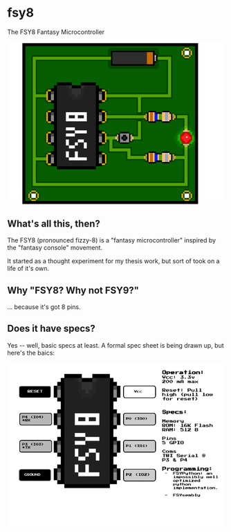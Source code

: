 # fsy8
The FSY8 Fantasy Microcontroller

![Alt Text](https://github.com/trevortomesh/fsy8/blob/master/img/fsy8Demo.gif)

## What's all this, then?
The FSY8 (pronounced fizzy-8) is a "fantasy microcontroller" inspired by the
"fantasy console" movement.

It started as a thought experiment for my thesis work, but sort of took on a
life of it's own.

## Why "FSY8? Why not FSY9?"
... because it's got 8 pins.


## Does it have specs?
Yes -- well, basic specs at least. A formal spec sheet is being drawn up, but
here's the baics:

![Alt Text](https://github.com/trevortomesh/fsy8/blob/master/img/FSY8.png)
